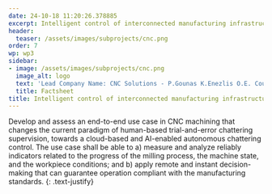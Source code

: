 ```yaml
---
date: 24-10-18 11:20:26.378885
excerpt: Intelligent control of interconnected manufacturing infrastructures (i-CNC)
header:
  teaser: /assets/images/subprojects/cnc.png
order: 7
wp: wp3
sidebar:
- image: /assets/images/subprojects/cnc.png
  image_alt: logo
  text: 'Lead Company Name: CNC Solutions - P.Gounas K.Enezlis O.E. Country: Greece Topic: Infrastructure, Transportation, Security & Safety'
  title: Factsheet
title: Intelligent control of interconnected manufacturing infrastructures (i-CNC)
---
```

Develop and assess an end-to-end use case in CNC machining that changes the current paradigm of human-based trial-and-error chattering supervision, towards a cloud-based and AI-enabled autonomous chattering control. The use case shall be able to a) measure and analyze reliably indicators related to the progress of the milling process, the machine state, and the workpiece conditions; and b) apply remote and instant decision-making that can guarantee operation compliant with the manufacturing standards.
{: .text-justify}

